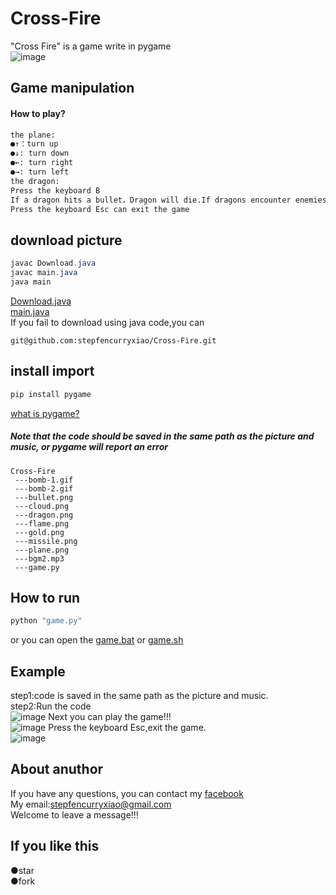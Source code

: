 # Cross-Fire
"Cross Fire" is a game write in pygame  
![image](https://github.com/stepfencurryxiao/Cross-Fire/blob/master/.github/pygame.jpg)
## Game manipulation  
#### How to play?  
```Python
the plane:  
●↑：turn up  
●↓: turn down  
●←: turn right  
●→: turn left  
the dragon:  
Press the keyboard B  
If a dragon hits a bullet，Dragon will die.If dragons encounter enemies，The enemy will die. 
Press the keyboard Esc can exit the game
```
## download picture
```java
javac Download.java  
javac main.java  
java main  
```
[Download.java](https://github.com/stepfencurryxiao/Cross-Fire/blob/master/download_picture/com/program/main/java/Download.java)  
[main.java](https://github.com/stepfencurryxiao/Cross-Fire/blob/master/download_picture/com/program/main/java/main.java)  
If you fail to download using java code,you can
```git
git@github.com:stepfencurryxiao/Cross-Fire.git
```

## install import  
```Python
pip install pygame
```
[what is pygame?](https://www.pygame.org)  
##### Note that the code should be saved in the same path as the picture and music, or pygame will report an error
```
Cross-Fire
 ---bomb-1.gif
 ---bomb-2.gif
 ---bullet.png
 ---cloud.png
 ---dragon.png
 ---flame.png
 ---gold.png
 ---missile.png
 ---plane.png
 ---bgm2.mp3
 ---game.py
```
## How to run
```python
python "game.py"  
```
or you can open the [game.bat](https://github.com/stepfencurryxiao/Cross-Fire/blob/master/game.bat) or [game.sh](https://github.com/stepfencurryxiao/Cross-Fire/blob/master/game.sh)
## Example  
step1:code is saved in the same path as the picture and music.  
step2:Run the code  
![image](https://github.com/stepfencurryxiao/Cross-Fire/blob/master/.github/run01.png)
Next you can play the game!!!  
![image](https://github.com/stepfencurryxiao/Cross-Fire/blob/master/.github/rum02.png)
Press the keyboard Esc,exit the game.  
![image](https://github.com/stepfencurryxiao/Cross-Fire/blob/master/.github/run03.png)

## About anuthor
If you have any questions, you can contact my [facebook](https://www.facebook.com/xiao.stepfencurry.3)  
My email:stepfencurryxiao@gmail.com  
Welcome to leave a message!!!
  
## If you like this 
●star  
●fork
